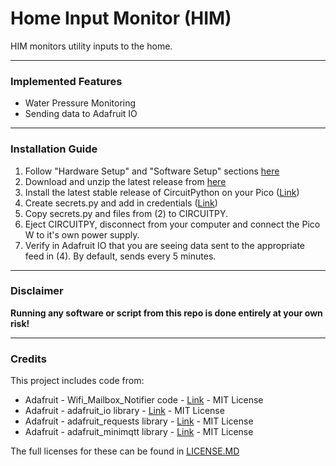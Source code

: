# Home Input Monitor (HIM)

HIM monitors utility inputs to the home.

---

### Implemented Features
* Water Pressure Monitoring
* Sending data to Adafruit IO

---

### Installation Guide
1. Follow "Hardware Setup" and "Software Setup" sections [here](https://kavi.sblmnl.co.za/home-input-monitor-part-1-water-pressure)
2. Download and unzip the latest release from [here](https://github.com/kavinaidoo/him/releases)
3. Install the latest stable release of CircuitPython on your Pico ([Link](https://circuitpython.org/board/raspberry_pi_pico_w/))
4. Create secrets.py and add in credentials ([Link](secrets_format.md))
5. Copy secrets.py and files from (2) to CIRCUITPY.
6. Eject CIRCUITPY, disconnect from your computer and connect the Pico W to it's own power supply.
7. Verify in Adafruit IO that you are seeing data sent to the appropriate feed in (4). By default, sends every 5 minutes.

---

### Disclaimer
**Running any software or script from this repo is done entirely at your own risk!**

---

### Credits
This project includes code from:
* Adafruit - Wifi_Mailbox_Notifier code - [Link](https://github.com/adafruit/Adafruit_Learning_System_Guides/blob/main/WiFi_Mailbox_Notifier/mailbox_code/code.py) - MIT License
* Adafruit - adafruit_io library - [Link](https://github.com/adafruit/Adafruit_CircuitPython_Bundle) - MIT License
* Adafruit - adafruit_requests library - [Link](https://github.com/adafruit/Adafruit_CircuitPython_Bundle) - MIT License
* Adafruit - adafruit_minimqtt library - [Link](https://github.com/adafruit/Adafruit_CircuitPython_Bundle) - MIT License

The full licenses for these can be found in [LICENSE.MD](LICENSE.MD)